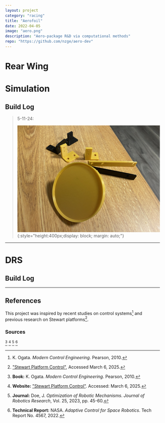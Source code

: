 ```yaml
---
layout: project
category: "racing"
title: "Aerofoil"
date: 2022-04-05
image: "aero.png"
description: "Aero-package R&D via computational methods"
repo: "https://github.com/nzge/aero-dev"
---
```


# Rear Wing 

# Simulation

## Build Log

> 5-11-24:
>
> ![Alt text](/assets/media/capstone-robot_media/prints.JPG){:style="height:400px;display: block; margin: auto;"}

---

# DRS

## Build Log

---

## References

This project was inspired by recent studies on control systems[^1] and previous research on Stewart platforms[^2].

### Sources

[^1]: K. Ogata. *Modern Control Engineering*. Pearson, 2010.  
[^2]: ["Stewart Platform Control"](https://example.com), Accessed March 6, 2025.  
[^3]: **Book:** K. Ogata. *Modern Control Engineering*. Pearson, 2010.  
[^4]: **Website:** ["Stewart Platform Control"](https://example.com). Accessed: March 6, 2025.  
[^5]: **Journal:** Doe, J. *Optimization of Robotic Mechanisms*. *Journal of Robotics Research*, Vol. 25, 2023, pp. 45-60.  
[^6]: **Technical Report:** NASA. *Adaptive Control for Space Robotics*. Tech Report No. 4567, 2022.  

<!-- Hidden references trigger the footnote rendering -->
<span id="hidden-references"> [^3] [^4] [^5] [^6]</span>